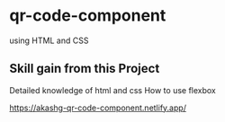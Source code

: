 # qr-code-component
using HTML and CSS

## Skill gain from this Project
Detailed knowledge of html and css
How to use flexbox

https://akashg-qr-code-component.netlify.app/
